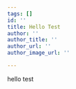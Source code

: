 ```yaml
---
tags: []
id: ''
title: Hello Test
author: ''
author_title: ''
author_url: ''
author_image_url: ''

---
```

hello test